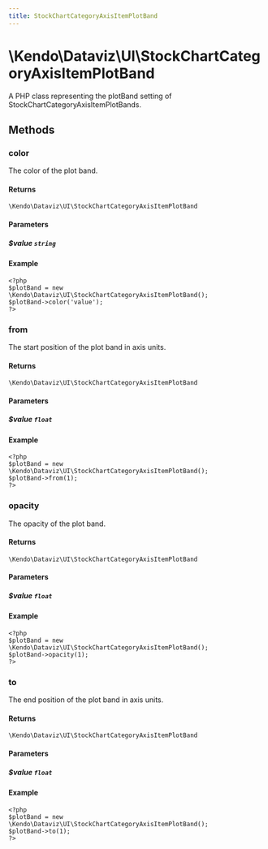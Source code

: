 ```yaml
---
title: StockChartCategoryAxisItemPlotBand
---
```


# \Kendo\Dataviz\UI\StockChartCategoryAxisItemPlotBand

A PHP class representing the plotBand setting of StockChartCategoryAxisItemPlotBands.


## Methods

### color
The color of the plot band.

#### Returns
`\Kendo\Dataviz\UI\StockChartCategoryAxisItemPlotBand`

#### Parameters

##### $value `string`



#### Example 
    <?php
    $plotBand = new \Kendo\Dataviz\UI\StockChartCategoryAxisItemPlotBand();
    $plotBand->color('value');
    ?>

### from
The start position of the plot band in axis units.

#### Returns
`\Kendo\Dataviz\UI\StockChartCategoryAxisItemPlotBand`

#### Parameters

##### $value `float`



#### Example 
    <?php
    $plotBand = new \Kendo\Dataviz\UI\StockChartCategoryAxisItemPlotBand();
    $plotBand->from(1);
    ?>

### opacity
The opacity of the plot band.

#### Returns
`\Kendo\Dataviz\UI\StockChartCategoryAxisItemPlotBand`

#### Parameters

##### $value `float`



#### Example 
    <?php
    $plotBand = new \Kendo\Dataviz\UI\StockChartCategoryAxisItemPlotBand();
    $plotBand->opacity(1);
    ?>

### to
The end position of the plot band in axis units.

#### Returns
`\Kendo\Dataviz\UI\StockChartCategoryAxisItemPlotBand`

#### Parameters

##### $value `float`



#### Example 
    <?php
    $plotBand = new \Kendo\Dataviz\UI\StockChartCategoryAxisItemPlotBand();
    $plotBand->to(1);
    ?>

